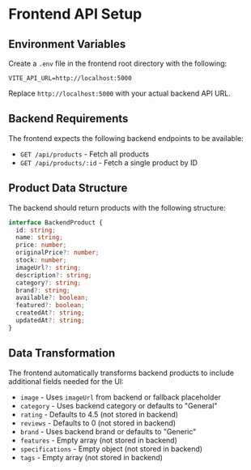 # Frontend API Setup

## Environment Variables

Create a `.env` file in the frontend root directory with the following:

```
VITE_API_URL=http://localhost:5000
```

Replace `http://localhost:5000` with your actual backend API URL.

## Backend Requirements

The frontend expects the following backend endpoints to be available:

- `GET /api/products` - Fetch all products
- `GET /api/products/:id` - Fetch a single product by ID

## Product Data Structure

The backend should return products with the following structure:

```typescript
interface BackendProduct {
  id: string;
  name: string;
  price: number;
  originalPrice?: number;
  stock: number;
  imageUrl?: string;
  description?: string;
  category?: string;
  brand?: string;
  available?: boolean;
  featured?: boolean;
  createdAt?: string;
  updatedAt?: string;
}
```

## Data Transformation

The frontend automatically transforms backend products to include additional fields needed for the UI:

- `image` - Uses `imageUrl` from backend or fallback placeholder
- `category` - Uses backend category or defaults to "General"
- `rating` - Defaults to 4.5 (not stored in backend)
- `reviews` - Defaults to 0 (not stored in backend)
- `brand` - Uses backend brand or defaults to "Generic"
- `features` - Empty array (not stored in backend)
- `specifications` - Empty object (not stored in backend)
- `tags` - Empty array (not stored in backend)

